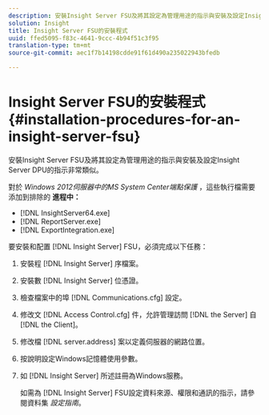 ```yaml
---
description: 安裝Insight Server FSU及將其設定為管理用途的指示與安裝及設定Insight Server DPU的指示非常類似。
solution: Insight
title: Insight Server FSU的安裝程式
uuid: ffed5095-f83c-4641-9ccc-4b94f51c3f95
translation-type: tm+mt
source-git-commit: aec1f7b14198cdde91f61d490a235022943bfedb

---
```



# Insight Server FSU的安裝程式{#installation-procedures-for-an-insight-server-fsu}

安裝Insight Server FSU及將其設定為管理用途的指示與安裝及設定Insight Server DPU的指示非常類似。

對於 *Windows 2012伺服器中的MS System Center端點保護* ，這些執行檔需要添加到排除的 **進程中：**

* [!DNL InsightServer64.exe]
* [!DNL ReportServer.exe]
* [!DNL ExportIntegration.exe]

要安裝和配置 [!DNL Insight Server] FSU，必須完成以下任務：

1. 安裝程 [!DNL Insight Server] 序檔案。
1. 安裝數 [!DNL Insight Server] 位憑證。
1. 檢查檔案中的埠 [!DNL Communications.cfg] 設定。
1. 修改文 [!DNL Access Control.cfg] 件，允許管理訪問 [!DNL the Server] 自 [!DNL the Client]。
1. 修改檔 [!DNL server.address] 案以定義伺服器的網路位置。
1. 按說明設定Windows記憶體使用參數。
1. 如 [!DNL Insight Server] 所述註冊為Windows服務。

   如需為 [!DNL Insight Server] FSU設定資料來源、權限和通訊的指示，請參閱資料集 *設定指南*。

